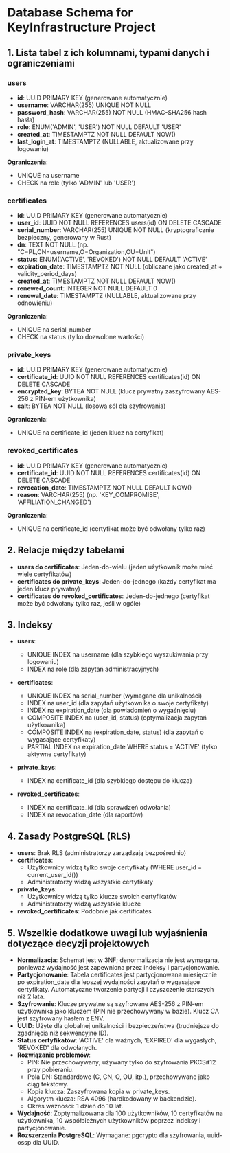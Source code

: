 # Database Schema for KeyInfrastructure Project

## 1. Lista tabel z ich kolumnami, typami danych i ograniczeniami

### users
- **id**: UUID PRIMARY KEY (generowane automatycznie)
- **username**: VARCHAR(255) UNIQUE NOT NULL
- **password_hash**: VARCHAR(255) NOT NULL (HMAC-SHA256 hash hasła)
- **role**: ENUM('ADMIN', 'USER') NOT NULL DEFAULT 'USER'
- **created_at**: TIMESTAMPTZ NOT NULL DEFAULT NOW()
- **last_login_at**: TIMESTAMPTZ (NULLABLE, aktualizowane przy logowaniu)

**Ograniczenia**:
- UNIQUE na username
- CHECK na role (tylko 'ADMIN' lub 'USER')

### certificates
- **id**: UUID PRIMARY KEY (generowane automatycznie)
- **user_id**: UUID NOT NULL REFERENCES users(id) ON DELETE CASCADE
- **serial_number**: VARCHAR(255) UNIQUE NOT NULL (kryptograficznie bezpieczny, generowany w Rust)
- **dn**: TEXT NOT NULL (np. "C=PL,CN=username,O=Organization,OU=Unit")
- **status**: ENUM('ACTIVE', 'REVOKED') NOT NULL DEFAULT 'ACTIVE'
- **expiration_date**: TIMESTAMPTZ NOT NULL (obliczane jako created_at + validity_period_days)
- **created_at**: TIMESTAMPTZ NOT NULL DEFAULT NOW()
- **renewed_count**: INTEGER NOT NULL DEFAULT 0
- **renewal_date**: TIMESTAMPTZ (NULLABLE, aktualizowane przy odnowieniu)

**Ograniczenia**:
- UNIQUE na serial_number
- CHECK na status (tylko dozwolone wartości)

### private_keys
- **id**: UUID PRIMARY KEY (generowane automatycznie)
- **certificate_id**: UUID NOT NULL REFERENCES certificates(id) ON DELETE CASCADE
- **encrypted_key**: BYTEA NOT NULL (klucz prywatny zaszyfrowany AES-256 z PIN-em użytkownika)
- **salt**: BYTEA NOT NULL (losowa sól dla szyfrowania)

**Ograniczenia**:
- UNIQUE na certificate_id (jeden klucz na certyfikat)

### revoked_certificates
- **id**: UUID PRIMARY KEY (generowane automatycznie)
- **certificate_id**: UUID NOT NULL REFERENCES certificates(id) ON DELETE CASCADE
- **revocation_date**: TIMESTAMPTZ NOT NULL DEFAULT NOW()
- **reason**: VARCHAR(255) (np. 'KEY_COMPROMISE', 'AFFILIATION_CHANGED')

**Ograniczenia**:
- UNIQUE na certificate_id (certyfikat może być odwołany tylko raz)

## 2. Relacje między tabelami

- **users do certificates**: Jeden-do-wielu (jeden użytkownik może mieć wiele certyfikatów)
- **certificates do private_keys**: Jeden-do-jednego (każdy certyfikat ma jeden klucz prywatny)
- **certificates do revoked_certificates**: Jeden-do-jednego (certyfikat może być odwołany tylko raz, jeśli w ogóle)

## 3. Indeksy

- **users**:
  - UNIQUE INDEX na username (dla szybkiego wyszukiwania przy logowaniu)
  - INDEX na role (dla zapytań administracyjnych)

- **certificates**:
  - UNIQUE INDEX na serial_number (wymagane dla unikalności)
  - INDEX na user_id (dla zapytań użytkownika o swoje certyfikaty)
  - INDEX na expiration_date (dla powiadomień o wygaśnięciu)
  - COMPOSITE INDEX na (user_id, status) (optymalizacja zapytań użytkownika)
  - COMPOSITE INDEX na (expiration_date, status) (dla zapytań o wygasające certyfikaty)
  - PARTIAL INDEX na expiration_date WHERE status = 'ACTIVE' (tylko aktywne certyfikaty)

- **private_keys**:
  - INDEX na certificate_id (dla szybkiego dostępu do klucza)

- **revoked_certificates**:
  - INDEX na certificate_id (dla sprawdzeń odwołania)
  - INDEX na revocation_date (dla raportów)

## 4. Zasady PostgreSQL (RLS)

- **users**: Brak RLS (administratorzy zarządzają bezpośrednio)
- **certificates**: 
  - Użytkownicy widzą tylko swoje certyfikaty (WHERE user_id = current_user_id())
  - Administratorzy widzą wszystkie certyfikaty
- **private_keys**: 
  - Użytkownicy widzą tylko klucze swoich certyfikatów
  - Administratorzy widzą wszystkie klucze
- **revoked_certificates**: Podobnie jak certificates

## 5. Wszelkie dodatkowe uwagi lub wyjaśnienia dotyczące decyzji projektowych

- **Normalizacja**: Schemat jest w 3NF; denormalizacja nie jest wymagana, ponieważ wydajność jest zapewniona przez indeksy i partycjonowanie.
- **Partycjonowanie**: Tabela certificates jest partycjonowana miesięcznie po expiration_date dla lepszej wydajności zapytań o wygasające certyfikaty. Automatyczne tworzenie partycji i czyszczenie starszych niż 2 lata.
- **Szyfrowanie**: Klucze prywatne są szyfrowane AES-256 z PIN-em użytkownika jako kluczem (PIN nie przechowywany w bazie). Klucz CA jest szyfrowany hasłem z ENV.
- **UUID**: Użyte dla globalnej unikalności i bezpieczeństwa (trudniejsze do zgadnięcia niż sekwencyjne ID).
- **Status certyfikatów**: 'ACTIVE' dla ważnych, 'EXPIRED' dla wygasłych, 'REVOKED' dla odwołanych.
- **Rozwiązanie problemów**:
  - PIN: Nie przechowywany; używany tylko do szyfrowania PKCS#12 przy pobieraniu.
  - Pola DN: Standardowe (C, CN, O, OU, itp.), przechowywane jako ciąg tekstowy.
  - Kopia klucza: Zaszyfrowana kopia w private_keys.
  - Algorytm klucza: RSA 4096 (hardkodowany w backendzie).
  - Okres ważności: 1 dzień do 10 lat.
- **Wydajność**: Zoptymalizowana dla 100 użytkowników, 10 certyfikatów na użytkownika, 10 współbieżnych użytkowników poprzez indeksy i partycjonowanie.
- **Rozszerzenia PostgreSQL**: Wymagane: pgcrypto dla szyfrowania, uuid-ossp dla UUID.
